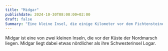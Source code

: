 ```yaml
---
title: "Midgar"
publishdate: 2024-10-30T08:00:00+02:00
draft: false
Summary: "Eine kleine Insel, die einige Kilometer vor dem Fichtensteiner Hafen liegt."
---
```


Midgar ist eine von zwei kleinen Inseln, die vor der Küste der Nordmarsch liegen. Midgar liegt dabei etwas nördlicher als ihre Schwesterinsel Logar. 
